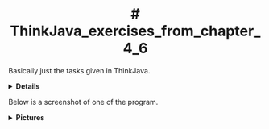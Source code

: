 <h1 align="center"># ThinkJava_exercises_from_chapter_4_6</h1>

Basically just the tasks given in ThinkJava.

<details><summary><strong>Details</strong></summary> <p>
These tasks had us trying to figure out how to use computation for simple math.
We had to use different methods in order to make it all work, but I ended up having to build a couple of extra methods, even though the task was to use only two.

</p>
</details>

Below is a screenshot of one of the program.

<details><summary><strong>Pictures</strong></summary> <p>

![OPG 4 3](https://user-images.githubusercontent.com/89967283/132508071-5b05009e-1c2c-4a41-9ea0-019d2365257f.png)

</p>
</details>
